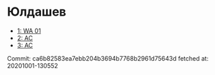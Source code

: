 # Юлдашев
- [1: WA 01](1.md)
- [2: AC](2.md)
- [3: AC](3.md)

Commit: ca6b82583ea7ebb204b3694b7768b2961d75643d
 fetched at: 20201001-130552
